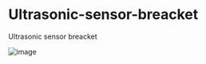 # Ultrasonic-sensor-breacket
Ultrasonic sensor breacket

![image](https://user-images.githubusercontent.com/47591345/61581598-6ff1c500-ab5b-11e9-82d9-580ab5411cd4.png)
